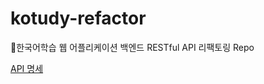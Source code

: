 # kotudy-refactor
📌한국어학습 웹 어플리케이션 백엔드 RESTful API 리팩토링 Repo

[API 명세](src/main/resources/static/docs/index.html)

